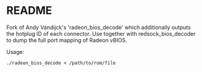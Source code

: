 # README #

Fork of Andy Vandijck's 'radeon_bios_decode' which additionally outputs the hotplug ID of each connector.
Use together with redsock_bios_decoder to dump the full port mapping of Radeon vBIOS.

Usage:
```
./radeon_bios_decode < /path/to/rom/file
```